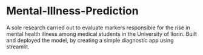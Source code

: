 # Mental-Illness-Prediction
A sole research carried out to evaluate markers responsible for the rise in mental health illness among medical students in the University of Ilorin. Built and deployed the model, by creating a simple diagnostic app using streamlit.  
